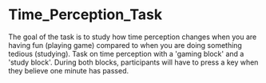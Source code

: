 # Time_Perception_Task
The goal of the task is to study how time perception changes when you are having fun (playing game) compared to when you are doing something tedious (studying). 
Task on time perception with a 'gaming block' and a 'study block'. During both blocks, participants will have to press a key when they believe one minute has passed. 
